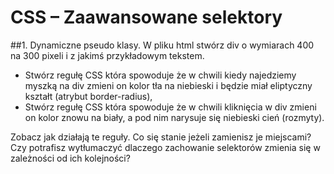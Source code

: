 # CSS – Zaawansowane selektory

##1. Dynamiczne pseudo klasy.
W pliku html stwórz div o wymiarach 400 na 300 pixeli i z jakimś przykładowym tekstem.
* Stwórz regułę CSS która spowoduje że w chwili kiedy najedziemy myszką na div zmieni on kolor tła na niebieski i będzie miał eliptyczny kształt (atrybut border-radius),
* Stwórz regułę CSS która spowoduje że w chwili kliknięcia w div zmieni on kolor znowu na biały, a pod nim narysuje się niebieski cień (rozmyty).

Zobacz jak działają te reguły. Co się stanie jeżeli zamienisz je miejscami? Czy potrafisz wytłumaczyć dlaczego zachowanie selektorów zmienia się w zależności od ich kolejności?

